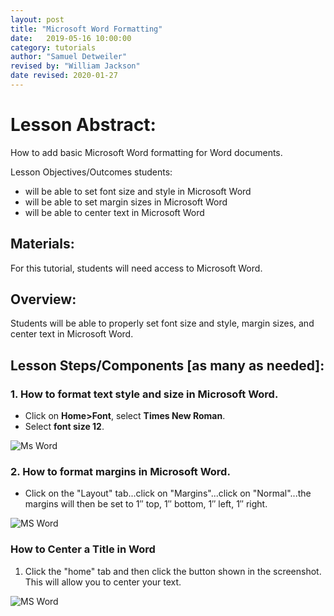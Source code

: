 ```yaml
---
layout: post
title: "Microsoft Word Formatting"
date:   2019-05-16 10:00:00
category: tutorials
author: "Samuel Detweiler"
revised by: "William Jackson"
date revised: 2020-01-27
---
```


# Lesson Abstract:

How to add basic Microsoft Word formatting for Word documents. 


Lesson Objectives/Outcomes students:

  - will be able to set font size and style in Microsoft Word
  - will be able to set margin sizes in Microsoft Word
  - will be able to center text in Microsoft Word

## Materials:
For this tutorial, students will need access to Microsoft Word.

## Overview:
Students will be able to properly set font size and style, margin sizes, and center text in Microsoft Word.

## Lesson Steps/Components [as many as needed]:

### 1. How to format text style and size in Microsoft Word.

  - Click on **Home>Font**, select **Times New Roman**.
  - Select **font size 12**.

![Ms Word](https://github.com/jloan/pierce-hacker-submissions/blob/master/images/MSWord-Formatting/MSWord_Format_Font.png)


### 2. How to format margins in Microsoft Word.

  - Click on the "Layout" tab...click on "Margins"...click on "Normal"...the margins will then be set to 1″ top, 1″ bottom,
    1″ left, 1″ right.

![MS Word](https://github.com/jloan/pierce-hacker-submissions/blob/master/images/MSWord-Formatting/59212784-254a5980-8b68-11e9-9dc1-7d131020be85.png)


### How to Center a Title in Word

1. Click the "home" tab and then click the button shown in the screenshot.
    This will allow you to center your text.

![MS Word](https://github.com/jloan/pierce-hacker-submissions/blob/master/images/MSWord-Formatting/59214136-4f514b00-8b6b-11e9-86ce-aafac447654f.png)
 
 

